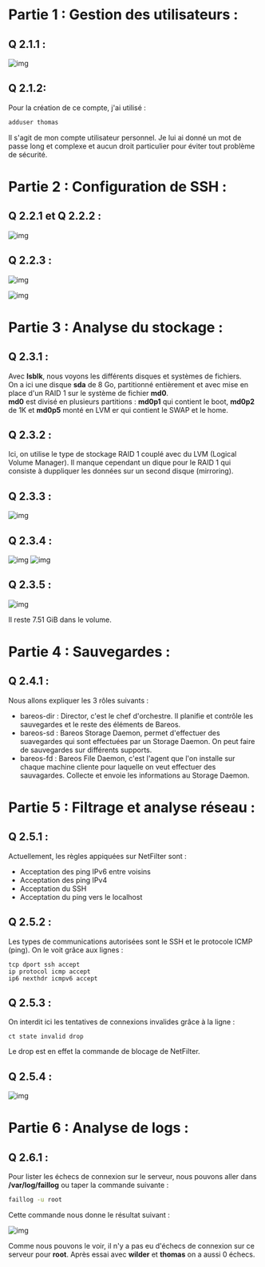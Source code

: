 # Partie 1 : Gestion des utilisateurs : 

## Q 2.1.1 : 

![img](https://github.com/ThomasDominici/CheckPoint3/blob/Ressources/ImagesEXO2/q211.JPG?raw=true)

## Q 2.1.2: 

Pour la création de ce compte, j'ai utilisé :

```Bash
adduser thomas
```

Il s'agit de mon compte utilisateur personnel. Je lui ai donné un mot de passe long et complexe et aucun droit particulier pour éviter tout problème de sécurité. 


# Partie 2 : Configuration de SSH : 

## Q 2.2.1 et Q 2.2.2 :

![img](https://github.com/ThomasDominici/CheckPoint3/blob/Ressources/ImagesEXO2/q221-q222.JPG?raw=true)

## Q 2.2.3 : 

![img](https://github.com/ThomasDominici/CheckPoint3/blob/Ressources/ImagesEXO2/q223a.JPG?raw=true)

![img](https://github.com/ThomasDominici/CheckPoint3/blob/Ressources/ImagesEXO2/tttt.JPG?raw=true)

# Partie 3 : Analyse du stockage : 

## Q 2.3.1 : 

Avec **lsblk**, nous voyons les différents disques et systèmes de fichiers.  
On a ici une disque **sda** de 8 Go, partitionné entièrement et avec mise en place d'un RAID 1 sur le système de fichier **md0**.  
**md0** est divisé en plusieurs partitions : **md0p1** qui contient le boot, **md0p2** de 1K et **md0p5** monté en LVM er qui contient le SWAP et le home.

## Q 2.3.2 :

Ici, on utilise le type de stockage RAID 1 couplé avec du LVM (Logical Volume Manager). Il manque cependant un dique pour le RAID 1 qui consiste à duppliquer les données sur un second disque (mirroring).

## Q 2.3.3 : 

![img](https://github.com/ThomasDominici/CheckPoint3/blob/Ressources/ImagesEXO2/q233.JPG?raw=true)

## Q 2.3.4 :

![img](https://github.com/ThomasDominici/CheckPoint3/blob/Ressources/ImagesEXO2/q234a.JPG?raw=true)
![img](https://github.com/ThomasDominici/CheckPoint3/blob/Ressources/ImagesEXO2/q234b.JPG?raw=true)

## Q 2.3.5 :

![img](https://github.com/ThomasDominici/CheckPoint3/blob/Ressources/ImagesEXO2/q235.JPG?raw=true)

Il reste 7.51 GiB dans le volume.

# Partie 4 : Sauvegardes : 

## Q 2.4.1 : 

Nous allons expliquer les 3 rôles suivants : 
- bareos-dir : Director, c'est le chef d'orchestre. Il planifie et contrôle les sauvegardes et le reste des éléments de Bareos.
- bareos-sd : Bareos Storage Daemon, permet d'effectuer des suavegardes qui sont effectuées par un Storage Daemon. On peut faire de sauvegardes sur différents supports.
-  bareos-fd : Bareos File Daemon, c'est l'agent que l'on installe sur chaque machine cliente pour laquelle on veut effectuer des sauvagardes. Collecte et envoie les informations au Storage Daemon.


# Partie 5 : Filtrage et analyse réseau : 

## Q 2.5.1 :

Actuellement, les règles appiquées sur NetFilter sont :  
- Acceptation des ping IPv6 entre voisins
- Acceptation des ping IPv4
- Acceptation du SSH
- Acceptation du ping vers le localhost

## Q 2.5.2 : 

Les types de communications autorisées sont le SSH et le protocole ICMP (ping). 
On le voit grâce aux lignes : 

```
tcp dport ssh accept
ip protocol icmp accept
ip6 nexthdr icmpv6 accept
```


## Q 2.5.3 :

On interdit ici les tentatives de connexions invalides grâce à la ligne :
```
ct state invalid drop
```
Le drop est en effet la commande de blocage de NetFilter.

## Q 2.5.4 : 

![img](https://github.com/ThomasDominici/CheckPoint3/blob/Ressources/ImagesEXO2/q254.JPG?raw=true)



#  Partie 6 : Analyse de logs : 

## Q 2.6.1 : 

Pour lister les échecs de connexion sur le serveur, nous pouvons aller dans **/var/log/faillog** ou taper la commande suivante : 
```Bash
faillog -u root
```

Cette commande nous donne le résultat suivant :  

![img](https://github.com/ThomasDominici/CheckPoint3/blob/Ressources/ImagesEXO2/q261.JPG?raw=true)

Comme nous pouvons le voir, il n'y a pas eu d'échecs de connexion sur ce serveur pour **root**. Après essai avec **wilder** et **thomas** on a aussi 0 échecs.
